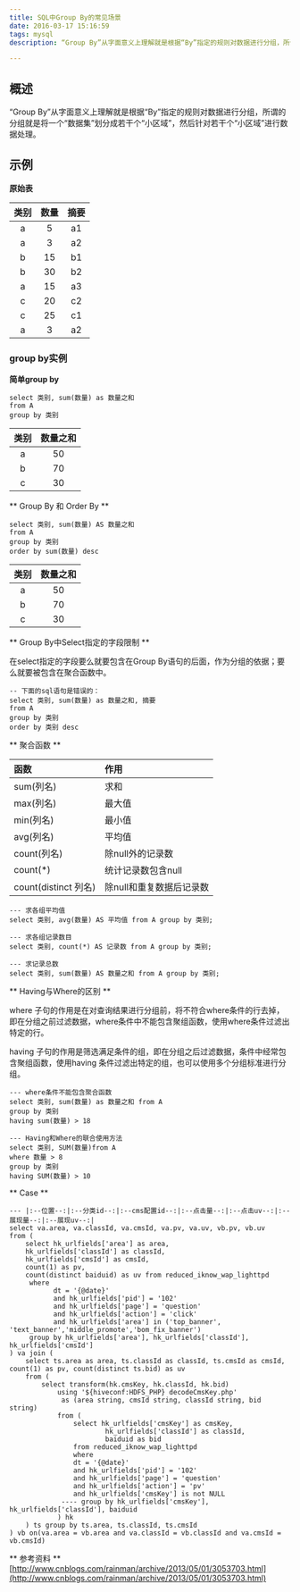 ```yaml
---
title: SQL中Group By的常见场景
date: 2016-03-17 15:16:59
tags: mysql
description: “Group By”从字面意义上理解就是根据“By”指定的规则对数据进行分组，所谓的分组就是将一个“数据集”划分成若干个“小区域”，然后针对若干个“小区域”进行数据处理。

---
```


## 概述

“Group By”从字面意义上理解就是根据“By”指定的规则对数据进行分组，所谓的分组就是将一个“数据集”划分成若干个“小区域”，然后针对若干个“小区域”进行数据处理。


## 示例

**原始表**

| 类别 | 数量 | 摘要 |
|:---:|:---:|:---:|
| a | 5 | a1 |
| a | 3 | a2 |
| b | 15 | b1 |
| b | 30 | b2 |
| a | 15 | a3 |
| c | 20 | c2 |
| c | 25 | c1 |
| a | 3 | a2 |

### group by实例

**简单group by**
```
select 类别, sum(数量) as 数量之和
from A
group by 类别
```

| 类别 | 数量之和 | 
|:---:|:---:|
| a | 50 |
| b | 70 |
| c | 30 |

** Group By 和 Order By **

```
select 类别, sum(数量) AS 数量之和
from A
group by 类别
order by sum(数量) desc
```

| 类别 | 数量之和 | 
|:---:|:---:|
| a | 50 |
| b | 70 |
| c | 30 |


** Group By中Select指定的字段限制 **

在select指定的字段要么就要包含在Group By语句的后面，作为分组的依据；要么就要被包含在聚合函数中。

```
-- 下面的sql语句是错误的：
select 类别, sum(数量) as 数量之和, 摘要
from A
group by 类别
order by 类别 desc
```

** 聚合函数 **

| 函数 | 作用 |
|:---|:---|
| sum(列名) | 求和 |
| max(列名) | 最大值 |
| min(列名) | 最小值 |
| avg(列名) | 平均值 |
| count(列名) | 除null外的记录数 |
| count(*) | 统计记录数包含null |
| count(distinct 列名) | 除null和重复数据后记录数 |

```
--- 求各组平均值
select 类别, avg(数量) AS 平均值 from A group by 类别;

--- 求各组记录数目
select 类别, count(*) AS 记录数 from A group by 类别;

--- 求记录总数
select 类别, sum(数量) AS 数量之和 from A group by 类别;

```


** Having与Where的区别 **

where 子句的作用是在对查询结果进行分组前，将不符合where条件的行去掉，即在分组之前过滤数据，where条件中不能包含聚组函数，使用where条件过滤出特定的行。

having 子句的作用是筛选满足条件的组，即在分组之后过滤数据，条件中经常包含聚组函数，使用having 条件过滤出特定的组，也可以使用多个分组标准进行分组。

```
--- where条件不能包含聚合函数
select 类别, sum(数量) as 数量之和 from A
group by 类别
having sum(数量) > 18

--- Having和Where的联合使用方法
select 类别, SUM(数量)from A
where 数量 > 8
group by 类别
having SUM(数量) > 10

```


** Case ** 

```
--- |:--位置--:|:--分类id--:|:--cms配置id--:|:--点击量--:|:--点击uv--:|:--展现量--:|:--展现uv--:|
select va.area, va.classId, va.cmsId, va.pv, va.uv, vb.pv, vb.uv
from (
    select hk_urlfields['area'] as area,
    hk_urlfields['classId'] as classId,
    hk_urlfields['cmsId'] as cmsId,
    count(1) as pv, 
    count(distinct baiduid) as uv from reduced_iknow_wap_lighttpd
     where 
           dt = '{@date}'
           and hk_urlfields['pid'] = '102'
           and hk_urlfields['page'] = 'question'
           and hk_urlfields['action'] = 'click'
           and hk_urlfields['area'] in ('top_banner', 'text_banner','middle_promote','bom_fix_banner')
     group by hk_urlfields['area'], hk_urlfields['classId'], hk_urlfields['cmsId']
) va join (
    select ts.area as area, ts.classId as classId, ts.cmsId as cmsId, count(1) as pv, count(distinct ts.bid) as uv
    from (
        select transform(hk.cmsKey, hk.classId, hk.bid)
            using '${hiveconf:HDFS_PHP} decodeCmsKey.php'
             as (area string, cmsId string, classId string, bid string)
            from (
                select hk_urlfields['cmsKey'] as cmsKey,
                        hk_urlfields['classId'] as classId,
                        baiduid as bid
                from reduced_iknow_wap_lighttpd
                where 
                dt = '{@date}'
                and hk_urlfields['pid'] = '102'
                and hk_urlfields['page'] = 'question'
                and hk_urlfields['action'] = 'pv'     
                and hk_urlfields['cmsKey'] is not NULL
             ---- group by hk_urlfields['cmsKey'], hk_urlfields['classId'], baiduid
            ) hk
    ) ts group by ts.area, ts.classId, ts.cmsId
) vb on(va.area = vb.area and va.classId = vb.classId and va.cmsId = vb.cmsId)

```


** 参考资料 **
[http://www.cnblogs.com/rainman/archive/2013/05/01/3053703.html](http://www.cnblogs.com/rainman/archive/2013/05/01/3053703.html)




